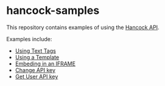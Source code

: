 # hancock-samples
This repository contains examples of using the [Hancock API](https://api.hancock.ink/docs/).

Examples include:
- [Using Text Tags](https://github.com/PeculiarVentures/hancock-samples/tree/master/text_tags)
- [Using a Template](https://github.com/PeculiarVentures/hancock-samples/tree/master/using_template)
- [Embeding in an IFRAME](https://github.com/PeculiarVentures/hancock-samples/tree/master/iframe_embedding)
- [Change API key](https://github.com/PeculiarVentures/hancock-samples/tree/master/change_api_key)
- [Get User API key](https://github.com/PeculiarVentures/hancock-samples/tree/master/get_api_key)
